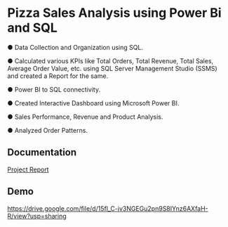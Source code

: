 
# Pizza Sales Analysis using Power Bi and SQL

●	Data Collection and Organization using SQL.

●	Calculated various KPIs like Total Orders, Total Revenue, Total Sales, Average Order Value, etc. using SQL Server Management Studio (SSMS) and created a Report for the same.

●	Power BI to SQL connectivity.

●	Created Interactive Dashboard using Microsoft Power BI.

●	Sales Performance, Revenue and Product Analysis.

●	Analyzed Order Patterns.


## Documentation

[Project Report](https://drive.google.com/file/d/1kc2qmqF9wagmmS6jcFu4DywJaaNkcDVz/view?usp=sharing)


## Demo

https://drive.google.com/file/d/15fl_C-jv3NGEGu2pn9S8IYnz6AXfaH-R/view?usp=sharing

